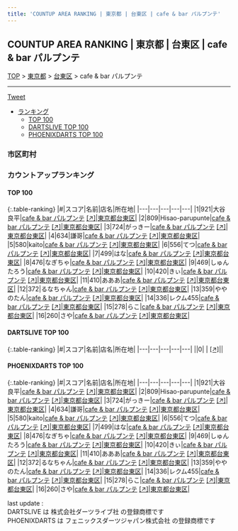 ```yaml
---
title: 'COUNTUP AREA RANKING | 東京都 | 台東区 | cafe & bar パルプンテ'
---
```

## COUNTUP AREA RANKING | 東京都 | 台東区 | cafe & bar パルプンテ

[TOP](/darts/rank/) > [東京都](/darts/rank/東京都/) > [台東区](/darts/rank/東京都/台東区/) > cafe & bar パルプンテ

___

<a href="https://twitter.com/share?ref_src=twsrc%5Etfw" data-text="COUNTUP AREA RANKING | 東京都台東区cafe & bar パルプンテ" class="twitter-share-button" data-hashtags="DARTSLIVE,PHOENIXDARTS,darts,ダーツ" data-show-count="false">Tweet</a>

* [ランキング](#カウントアップランキング)
    * [TOP 100](#top-100)
    * [DARTSLIVE TOP 100](#dartslive-top-100)
    * [PHOENIXDARTS TOP 100](#phoenixdarts-top-100)

### 市区町村

<ul>

</ul>

### カウントアップランキング

#### TOP 100



{:.table-ranking}
|#|スコア|名前|店名|所在地|
|---|---|---|---|---|
|1|921|<span class="rank-name-pd">大谷良平</span>|<a href="/darts/rank/shops/87835.html">cafe & bar パルプンテ</a> <a href="https://vs.phoenixdarts.com/jp/shop/shopDetailInfo/s_87835?s_seq=87835">[↗]</a>|<a href="/darts/rank/東京都/台東区">東京都台東区</a>|
|2|809|<span class="rank-name-pd">Hisao-parupunte</span>|<a href="/darts/rank/shops/87835.html">cafe & bar パルプンテ</a> <a href="https://vs.phoenixdarts.com/jp/shop/shopDetailInfo/s_87835?s_seq=87835">[↗]</a>|<a href="/darts/rank/東京都/台東区">東京都台東区</a>|
|3|724|<span class="rank-name-pd">がっきー</span>|<a href="/darts/rank/shops/87835.html">cafe & bar パルプンテ</a> <a href="https://vs.phoenixdarts.com/jp/shop/shopDetailInfo/s_87835?s_seq=87835">[↗]</a>|<a href="/darts/rank/東京都/台東区">東京都台東区</a>|
|4|634|<span class="rank-name-pd">謙哥</span>|<a href="/darts/rank/shops/87835.html">cafe & bar パルプンテ</a> <a href="https://vs.phoenixdarts.com/jp/shop/shopDetailInfo/s_87835?s_seq=87835">[↗]</a>|<a href="/darts/rank/東京都/台東区">東京都台東区</a>|
|5|580|<span class="rank-name-pd">kaito</span>|<a href="/darts/rank/shops/87835.html">cafe & bar パルプンテ</a> <a href="https://vs.phoenixdarts.com/jp/shop/shopDetailInfo/s_87835?s_seq=87835">[↗]</a>|<a href="/darts/rank/東京都/台東区">東京都台東区</a>|
|6|556|<span class="rank-name-pd">てつ</span>|<a href="/darts/rank/shops/87835.html">cafe & bar パルプンテ</a> <a href="https://vs.phoenixdarts.com/jp/shop/shopDetailInfo/s_87835?s_seq=87835">[↗]</a>|<a href="/darts/rank/東京都/台東区">東京都台東区</a>|
|7|499|<span class="rank-name-pd">はな</span>|<a href="/darts/rank/shops/87835.html">cafe & bar パルプンテ</a> <a href="https://vs.phoenixdarts.com/jp/shop/shopDetailInfo/s_87835?s_seq=87835">[↗]</a>|<a href="/darts/rank/東京都/台東区">東京都台東区</a>|
|8|476|<span class="rank-name-pd">なぎちゃ</span>|<a href="/darts/rank/shops/87835.html">cafe & bar パルプンテ</a> <a href="https://vs.phoenixdarts.com/jp/shop/shopDetailInfo/s_87835?s_seq=87835">[↗]</a>|<a href="/darts/rank/東京都/台東区">東京都台東区</a>|
|9|469|<span class="rank-name-pd">しゅんたろう</span>|<a href="/darts/rank/shops/87835.html">cafe & bar パルプンテ</a> <a href="https://vs.phoenixdarts.com/jp/shop/shopDetailInfo/s_87835?s_seq=87835">[↗]</a>|<a href="/darts/rank/東京都/台東区">東京都台東区</a>|
|10|420|<span class="rank-name-pd">きぃ</span>|<a href="/darts/rank/shops/87835.html">cafe & bar パルプンテ</a> <a href="https://vs.phoenixdarts.com/jp/shop/shopDetailInfo/s_87835?s_seq=87835">[↗]</a>|<a href="/darts/rank/東京都/台東区">東京都台東区</a>|
|11|410|<span class="rank-name-pd">あああ</span>|<a href="/darts/rank/shops/87835.html">cafe & bar パルプンテ</a> <a href="https://vs.phoenixdarts.com/jp/shop/shopDetailInfo/s_87835?s_seq=87835">[↗]</a>|<a href="/darts/rank/東京都/台東区">東京都台東区</a>|
|12|372|<span class="rank-name-pd">るなちゃん</span>|<a href="/darts/rank/shops/87835.html">cafe & bar パルプンテ</a> <a href="https://vs.phoenixdarts.com/jp/shop/shopDetailInfo/s_87835?s_seq=87835">[↗]</a>|<a href="/darts/rank/東京都/台東区">東京都台東区</a>|
|13|359|<span class="rank-name-pd">ややのたん</span>|<a href="/darts/rank/shops/87835.html">cafe & bar パルプンテ</a> <a href="https://vs.phoenixdarts.com/jp/shop/shopDetailInfo/s_87835?s_seq=87835">[↗]</a>|<a href="/darts/rank/東京都/台東区">東京都台東区</a>|
|14|336|<span class="rank-name-pd">レクム455</span>|<a href="/darts/rank/shops/87835.html">cafe & bar パルプンテ</a> <a href="https://vs.phoenixdarts.com/jp/shop/shopDetailInfo/s_87835?s_seq=87835">[↗]</a>|<a href="/darts/rank/東京都/台東区">東京都台東区</a>|
|15|278|<span class="rank-name-pd">らこ</span>|<a href="/darts/rank/shops/87835.html">cafe & bar パルプンテ</a> <a href="https://vs.phoenixdarts.com/jp/shop/shopDetailInfo/s_87835?s_seq=87835">[↗]</a>|<a href="/darts/rank/東京都/台東区">東京都台東区</a>|
|16|260|<span class="rank-name-pd">さや</span>|<a href="/darts/rank/shops/87835.html">cafe & bar パルプンテ</a> <a href="https://vs.phoenixdarts.com/jp/shop/shopDetailInfo/s_87835?s_seq=87835">[↗]</a>|<a href="/darts/rank/東京都/台東区">東京都台東区</a>|


#### DARTSLIVE TOP 100



{:.table-ranking}
|#|スコア|名前|店名|所在地|
|---|---|---|---|---|
||0|<span class="rank-name-dl"> </span>|<a href="/darts/rank/shops/.html"></a> <a href="">[↗]</a>|<a href="/darts/rank//"></a>|


#### PHOENIXDARTS TOP 100



{:.table-ranking}
|#|スコア|名前|店名|所在地|
|---|---|---|---|---|
|1|921|<span class="rank-name-pd">大谷良平</span>|<a href="/darts/rank/shops/87835.html">cafe & bar パルプンテ</a> <a href="https://vs.phoenixdarts.com/jp/shop/shopDetailInfo/s_87835?s_seq=87835">[↗]</a>|<a href="/darts/rank/東京都/台東区">東京都台東区</a>|
|2|809|<span class="rank-name-pd">Hisao-parupunte</span>|<a href="/darts/rank/shops/87835.html">cafe & bar パルプンテ</a> <a href="https://vs.phoenixdarts.com/jp/shop/shopDetailInfo/s_87835?s_seq=87835">[↗]</a>|<a href="/darts/rank/東京都/台東区">東京都台東区</a>|
|3|724|<span class="rank-name-pd">がっきー</span>|<a href="/darts/rank/shops/87835.html">cafe & bar パルプンテ</a> <a href="https://vs.phoenixdarts.com/jp/shop/shopDetailInfo/s_87835?s_seq=87835">[↗]</a>|<a href="/darts/rank/東京都/台東区">東京都台東区</a>|
|4|634|<span class="rank-name-pd">謙哥</span>|<a href="/darts/rank/shops/87835.html">cafe & bar パルプンテ</a> <a href="https://vs.phoenixdarts.com/jp/shop/shopDetailInfo/s_87835?s_seq=87835">[↗]</a>|<a href="/darts/rank/東京都/台東区">東京都台東区</a>|
|5|580|<span class="rank-name-pd">kaito</span>|<a href="/darts/rank/shops/87835.html">cafe & bar パルプンテ</a> <a href="https://vs.phoenixdarts.com/jp/shop/shopDetailInfo/s_87835?s_seq=87835">[↗]</a>|<a href="/darts/rank/東京都/台東区">東京都台東区</a>|
|6|556|<span class="rank-name-pd">てつ</span>|<a href="/darts/rank/shops/87835.html">cafe & bar パルプンテ</a> <a href="https://vs.phoenixdarts.com/jp/shop/shopDetailInfo/s_87835?s_seq=87835">[↗]</a>|<a href="/darts/rank/東京都/台東区">東京都台東区</a>|
|7|499|<span class="rank-name-pd">はな</span>|<a href="/darts/rank/shops/87835.html">cafe & bar パルプンテ</a> <a href="https://vs.phoenixdarts.com/jp/shop/shopDetailInfo/s_87835?s_seq=87835">[↗]</a>|<a href="/darts/rank/東京都/台東区">東京都台東区</a>|
|8|476|<span class="rank-name-pd">なぎちゃ</span>|<a href="/darts/rank/shops/87835.html">cafe & bar パルプンテ</a> <a href="https://vs.phoenixdarts.com/jp/shop/shopDetailInfo/s_87835?s_seq=87835">[↗]</a>|<a href="/darts/rank/東京都/台東区">東京都台東区</a>|
|9|469|<span class="rank-name-pd">しゅんたろう</span>|<a href="/darts/rank/shops/87835.html">cafe & bar パルプンテ</a> <a href="https://vs.phoenixdarts.com/jp/shop/shopDetailInfo/s_87835?s_seq=87835">[↗]</a>|<a href="/darts/rank/東京都/台東区">東京都台東区</a>|
|10|420|<span class="rank-name-pd">きぃ</span>|<a href="/darts/rank/shops/87835.html">cafe & bar パルプンテ</a> <a href="https://vs.phoenixdarts.com/jp/shop/shopDetailInfo/s_87835?s_seq=87835">[↗]</a>|<a href="/darts/rank/東京都/台東区">東京都台東区</a>|
|11|410|<span class="rank-name-pd">あああ</span>|<a href="/darts/rank/shops/87835.html">cafe & bar パルプンテ</a> <a href="https://vs.phoenixdarts.com/jp/shop/shopDetailInfo/s_87835?s_seq=87835">[↗]</a>|<a href="/darts/rank/東京都/台東区">東京都台東区</a>|
|12|372|<span class="rank-name-pd">るなちゃん</span>|<a href="/darts/rank/shops/87835.html">cafe & bar パルプンテ</a> <a href="https://vs.phoenixdarts.com/jp/shop/shopDetailInfo/s_87835?s_seq=87835">[↗]</a>|<a href="/darts/rank/東京都/台東区">東京都台東区</a>|
|13|359|<span class="rank-name-pd">ややのたん</span>|<a href="/darts/rank/shops/87835.html">cafe & bar パルプンテ</a> <a href="https://vs.phoenixdarts.com/jp/shop/shopDetailInfo/s_87835?s_seq=87835">[↗]</a>|<a href="/darts/rank/東京都/台東区">東京都台東区</a>|
|14|336|<span class="rank-name-pd">レクム455</span>|<a href="/darts/rank/shops/87835.html">cafe & bar パルプンテ</a> <a href="https://vs.phoenixdarts.com/jp/shop/shopDetailInfo/s_87835?s_seq=87835">[↗]</a>|<a href="/darts/rank/東京都/台東区">東京都台東区</a>|
|15|278|<span class="rank-name-pd">らこ</span>|<a href="/darts/rank/shops/87835.html">cafe & bar パルプンテ</a> <a href="https://vs.phoenixdarts.com/jp/shop/shopDetailInfo/s_87835?s_seq=87835">[↗]</a>|<a href="/darts/rank/東京都/台東区">東京都台東区</a>|
|16|260|<span class="rank-name-pd">さや</span>|<a href="/darts/rank/shops/87835.html">cafe & bar パルプンテ</a> <a href="https://vs.phoenixdarts.com/jp/shop/shopDetailInfo/s_87835?s_seq=87835">[↗]</a>|<a href="/darts/rank/東京都/台東区">東京都台東区</a>|


<div class="footer border-top border-gray-light mt-5 pt-3 text-right text-gray">
    last update : <span style="font-weight: italic" id="foot_last_modified"></span><br />
    DARTSLIVE は 株式会社ダーツライブ社 の登録商標です<br />
    PHOENIXDARTS は フェニックスダーツジャパン株式会社 の登録商標です<br />
</div>

<script src="https://cdnjs.cloudflare.com/ajax/libs/jquery.tablesorter/2.31.3/js/jquery.tablesorter.min.js" integrity="sha512-qzgd5cYSZcosqpzpn7zF2ZId8f/8CHmFKZ8j7mU4OUXTNRd5g+ZHBPsgKEwoqxCtdQvExE5LprwwPAgoicguNg==" crossorigin="anonymous" referrerpolicy="no-referrer"></script>
<link rel="stylesheet" href="https://cdnjs.cloudflare.com/ajax/libs/jquery.tablesorter/2.31.3/css/theme.default.min.css" integrity="sha512-wghhOJkjQX0Lh3NSWvNKeZ0ZpNn+SPVXX1Qyc9OCaogADktxrBiBdKGDoqVUOyhStvMBmJQ8ZdMHiR3wuEq8+w==" crossorigin="anonymous" referrerpolicy="no-referrer" />
<script>
$(function() {
    $(".table-ranking").tablesorter({sortList:[[0, 0]]});
    $("#foot_last_modified").text(formatDate(new Date(document.lastModified), 'yyyy-MM-dd HH:mm:ss'));
});
</script>

<script async src="https://platform.twitter.com/widgets.js" charset="utf-8"></script>